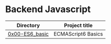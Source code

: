 # Backend Javascript

| Directory | Project title |
| --------- | ------------- |
| [0x00-ES6_basic](./0x00-ES6_basic) | ECMAScript6 Basics |
